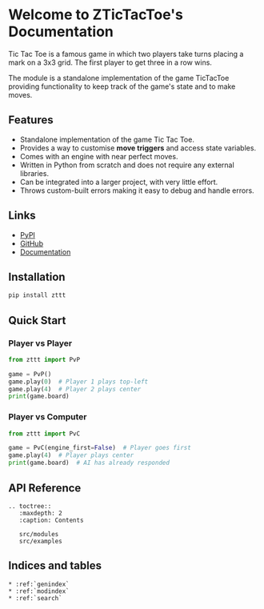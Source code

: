 # Welcome to ZTicTacToe's Documentation

Tic Tac Toe is a famous game in which two players take turns placing
a mark on a 3x3 grid. The first player to get three in a row wins.

The module is a standalone implementation of the game TicTacToe
providing functionality to keep track of the game's state and to
make moves.

## Features

- Standalone implementation of the game Tic Tac Toe.
- Provides a way to customise **move triggers** and access state variables.
- Comes with an engine with near perfect moves.
- Written in Python from scratch and does not require any external libraries.
- Can be integrated into a larger project, with very little effort.
- Throws custom-built errors making it easy to debug and handle errors.

## Links

- [PyPI](https://pypi.python.org/pypi/zttt)
- [GitHub](https://github.com/Sigma1084/ZTicTacToe/tree/v1)
- [Documentation](https://ztictactoe.readthedocs.io/en/v1/)

## Installation

```bash
pip install zttt
```

## Quick Start

### Player vs Player

```python
from zttt import PvP

game = PvP()
game.play(0)  # Player 1 plays top-left
game.play(4)  # Player 2 plays center
print(game.board)
```

### Player vs Computer

```python
from zttt import PvC

game = PvC(engine_first=False)  # Player goes first
game.play(4)  # Player plays center
print(game.board)  # AI has already responded
```

## API Reference

```{eval-rst}
.. toctree::
   :maxdepth: 2
   :caption: Contents

   src/modules
   src/examples
```

## Indices and tables

```{eval-rst}
* :ref:`genindex`
* :ref:`modindex`
* :ref:`search`
```
